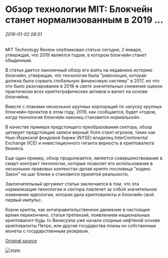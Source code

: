 # Обзор технологии MIT: Блокчейн станет нормализованным в 2019 ...

###### 2019-01-02 08:01

MIT Technology Review опубликовал статью сегодня, 2 января, утверждая, что 2019 является годом, в котором блокчейн станет обыденным.

В статье дается лаконичный обзор его взять на недавнюю историю блокчейн, утверждая, что технология была "революция, которая должна была сорвать глобальную финансовую систему" в 2017, но что это было разочарование в 2018-в свете значительных снижение оценок практически всех криптографических активов и валют на основе блокчейна.

Вместе с планами нескольких крупных корпораций по запуску крупных блокчейн-проектов в этом году, 2019, как сообщается, будет «годом, когда технология блокчейн наконец становится нормальной».

В качестве примера предстоящего преобразования сектора, обзор цитирует предстоящие записи верный Уолл-стрит игроков, таких как Нью-Йоркской фондовой биржи (NYSE) владелец InterContinental Exchange (ICE) и инвестиционного гиганта верность в криптовалюта бизнеса.

Еще один пример, обзор продолжается, является совершенствование в смарт-контракт технологии, которые позволят его использование в нескольких правовых контекстах-делая крипто пословица "кодекс Закон" на шаг ближе к становится принятой реальности.

Заключительный аргумент статьи заключается в том, что эта нормализация технологии и сектора повлечет за собой значительное изменение идеологии, которая дала криптовалюты и блокчейн свой первый импульс.

Корни крипты, как антиправительственное движение в настоящее время перекончено, статья претензий, появлением национальных криптовалют-будь то Венесуэла уже начали спорные нефтяной основе криптовалюты Петро, или другие государства планы их собственные монеты с государственным резервом.

[Original source](https://cointelegraph.com/news/mit-technology-review-blockchain-will-become-normalized-in-2019)

![stats](https://c.statcounter.com/11760860/0/a89fa40b/1/ "stats")